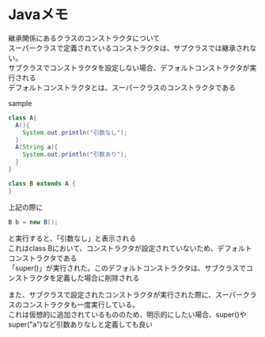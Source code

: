 # Javaメモ  

継承関係にあるクラスのコンストラクタについて  
スーパークラスで定義されているコンストラクタは、サブクラスでは継承されない。  
サブクラスでコンストラクタを設定しない場合、デフォルトコンストラクタが実行される  
デフォルトコンストラクタとは、スーパークラスのコンストラクタである  

sample  
```java
class A{
  A(){
    System.out.println("引数なし");
  }
  A(String a){
    System.out.println("引数あり");
  }
}

class B extends A {
}
```

上記の際に  
```java
B b = new B();
```
と実行すると、「引数なし」と表示される  
これはclass Bにおいて、コンストラクタが設定されていないため、デフォルトコンストラクタである  
「super()」が実行された。このデフォルトコンストラクタは、サブクラスでコンストラクタを定義した場合に削除される  

また、サブクラスで設定されたコンストラクタが実行された際に、スーパークラスのコンストラクタも一度実行している。  
これは仮想的に追加されているもののため、明示的にしたい場合、super()やsuper("a")など引数ありなしと定義しても良い  
